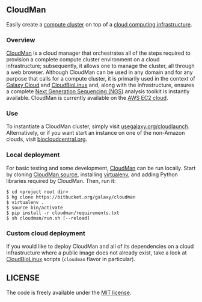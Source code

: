 ## CloudMan

Easily create a [compute cluster][9] on top of a [cloud computing
infrastructure][11].

### Overview

[CloudMan][1] is a cloud manager that orchestrates all of the steps required to
provision a complete compute cluster environment on a cloud infrastructure;
subsequently, it allows one to manage the cluster, all through a web browser.
Although CloudMan can be used in any domain and for any purpose that calls for
a compute cluster, it is primarily used in the context of [Galaxy Cloud][4] and
[CloudBioLinux][5] and, along with the infrastructure, ensures a complete [Next
Generation Sequencing (NGS)][10] analysis toolkit is instantly available.
CloudMan is currently available on the [AWS EC2 cloud][6].

### Use

To instantiate a CloudMan cluster, simply visit [usegalaxy.org/cloudlaunch][7].
Alternatively, or if you want start an instance on one of the non-Amazon
clouds, visit [biocloudcentral.org][12].

### Local deployment
For basic testing and some development, [CloudMan][1] can be run locally.
Start by cloning [CloudMan source][3], installing [virtualenv][2], and adding
Python libraries required by CloudMan. Then, run it:

    $ cd <project root dir>
    $ hg clone https://bitbucket.org/galaxy/cloudman
    $ virtualenv .
    $ source bin/activate
    $ pip install -r cloudman/requirements.txt
    $ sh cloudman/run.sh [--reload]

### Custom cloud deployment
If you would like to deploy CloudMan and all of its dependencies on a cloud
infrastructure where a public image does not already exist, take a look at
[CloudBioLinux][8] scripts (`cloudman` flavor in particular).

[1]: https://usecloudman.org/
[2]: https://github.com/pypa/virtualenv
[3]: https://bitbucket.org/galaxy/cloudman
[4]: http://www.nature.com/nbt/journal/v29/n11/full/nbt.2028.html
[5]: http://cloudbiolinux.org/
[6]: http://aws.amazon.com/ec2/
[7]: http://usegalaxy.org/cloudlaunch/
[8]: https://github.com/chapmanb/cloudbiolinux/tree/master/contrib/flavor/cloudman
[9]: http://en.wikipedia.org/wiki/Computer_cluster
[10]: http://en.wikipedia.org/wiki/DNA_sequencing
[11]: http://en.wikipedia.org/wiki/Cloud_computing
[12]: https://biocloudcentral.org/

## LICENSE

The code is freely available under the [MIT license][l1].

[l1]: http://www.opensource.org/licenses/mit-license.html

